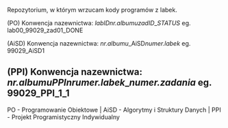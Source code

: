 Repozytorium, w którym wrzucam kody programów z labek.

 (PO)
Konwencja nazewnictwa: *labID*_*nr.albumu*_*zadID*_*STATUS*
                   eg. lab00_99029_zad01_DONE
                   
(AiSD)
Konwencja nazewnictwa: *nr.albumu*_AiSD*numer.labek*
                    eg. 99029_AiSD1

(PPI)
Konwencja nazewnictwa: *nr.albumu*_PPI_*nrumer.labek*_*numer.zadania*
                    eg. 99029_PPI_1_1
---
PO - Programowanie Obiektowe | AiSD - Algorytmy i Struktury Danych | PPI - Projekt Programistyczny Indywidualny
